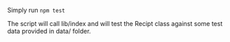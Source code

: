 Simply run 
``` npm test ```

The script will call lib/index and will test the Recipt class against some test data 
provided in data/ folder.
